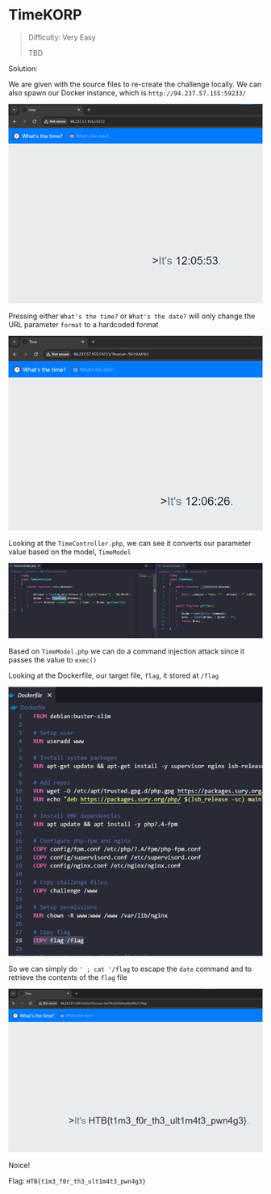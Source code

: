 # TimeKORP

> Difficulty: Very Easy
>
> TBD

Solution: 

We are given with the source files to re-create the challenge locally. We can also spawn our Docker instance, which is `http://94.237.57.155:59233/`

![image](1.png)

Pressing either `What's the time?` or `What's the date?` will only change the URL parameter `format` to a hardcoded format

![image](2.png)

Looking at the `TimeController.php`, we can see it converts our parameter value based on the model, `TimeModel`

![image](3.png)

Based on `TimeModel.php` we can do a command injection attack since it passes the value to `exec()`

Looking at the Dockerfile, our target file, `flag`, it stored at `/flag`

![image](4.png)

So we can simply do `' ; cat '/flag` to escape the `date` command and to retrieve the contents of the `flag` file

![image](5.png)

Noice!

Flag: `HTB{t1m3_f0r_th3_ult1m4t3_pwn4g3}`
